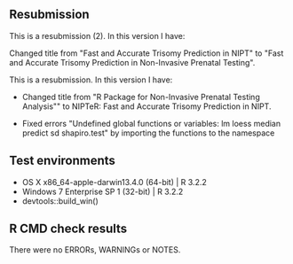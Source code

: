 ## Resubmission
This is a resubmission (2). In this version I have:

Changed title from "Fast and Accurate Trisomy Prediction in NIPT" 
to "Fast and Accurate Trisomy Prediction in Non-Invasive Prenatal
    Testing".

This is a resubmission. In this version I have:

* Changed title from "R Package for Non-Invasive Prenatal Testing Analysis"" to NIPTeR: Fast and Accurate Trisomy Prediction in NIPT.

* Fixed errors "Undefined global functions or variables:
  lm loess median predict sd shapiro.test" by importing the functions
  to the namespace

##  Test environments
* OS X x86_64-apple-darwin13.4.0 (64-bit) | R 3.2.2
* Windows 7 Enterprise SP 1 (32-bit) | R 3.2.2
* devtools::build_win()


## R CMD check results
There were no ERRORs, WARNINGs or NOTES. 